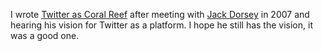 I wrote <a href="http://scripting.com/stories/2007/04/28/twitterAsCoralReef.html">Twitter as Coral Reef</a> after meeting with <a href="https://twitter.com/jack">Jack Dorsey</a> in 2007 and hearing his vision for Twitter as a platform. I hope he still has the vision, it was a good one. 
